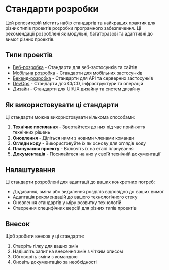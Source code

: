 # Стандарти розробки

Цей репозиторій містить набір стандартів та найкращих практик для різних типів проектів розробки програмного забезпечення. Ці рекомендації розроблені як модульні, багаторазові та адаптивні до вимог різних проектів.

## Типи проектів

- [Веб-розробка](web/README.md) - Стандарти для веб-застосунків та сайтів
- [Мобільна розробка](mobile/README.md) - Стандарти для мобільних застосунків
- [Бекенд-розробка](backend/README.md) - Стандарти для API та серверних застосунків
- [DevOps](devops/README.md) - Стандарти для CI/CD, інфраструктури та операцій
- [Дизайн](design/README.md) - Стандарти для UI/UX дизайну та систем дизайну

## Як використовувати ці стандарти

Ці стандарти можна використовувати кількома способами:

1. **Технічне посилання** - Звертайтеся до них під час прийняття технічних рішень
2. **Оновлення** - Діліться ними з новими членами команди
3. **Огляди коду** - Використовуйте їх як основу для оглядів коду
4. **Планування проекту** - Включіть їх на етапі планування
5. **Документація** - Посилайтеся на них у своїй технічній документації

## Налаштування

Ці стандарти розроблені для адаптації до ваших конкретних потреб:

- Додавання, зміна або видалення розділів відповідно до ваших вимог
- Адаптація рекомендацій до вашого технологічного стеку
- Оновлення стандартів у міру розвитку технологій
- Створення специфічних версій для різних типів проектів

## Внесок

Щоб зробити внесок у ці стандарти:

1. Створіть гілку для ваших змін
2. Надішліть запит на внесення змін з чітким описом
3. Обговоріть зміни з командою
4. Оновіть документацію за необхідності